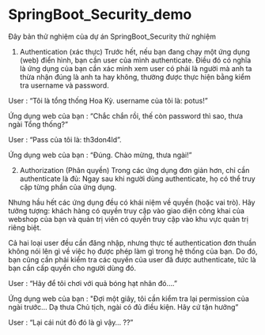 # SpringBoot_Security_demo
Đây bản thử nghiệm của dự án SpringBoot_Security thử nghiệm 
1. Authentication (xác thực)
Trước hết, nếu bạn đang chạy một ứng dụng (web) điển hình, bạn cần user của mình authenticate. Điều đó có nghĩa là ứng dụng của bạn cần xác minh xem user có phải là người mà anh ta thừa nhận đúng là anh ta hay không, thường được thực hiện bằng kiểm tra username và password.

User : “Tôi là tổng thống Hoa Kỳ. username của tôi là: potus!”

Ứng dụng web của bạn : “Chắc chắn rồi, thế còn password thì sao, thưa ngài Tổng thống?”

User : “Pass của tôi là: th3don4ld”.

Ứng dụng web của bạn : “Đúng. Chào mừng, thưa ngài!”

2. Authorization (Phân quyền)
Trong các ứng dụng đơn giản hơn, chỉ cần authenticate là đủ: Ngay sau khi người dùng authenticate, họ có thể truy cập từng phần của ứng dụng.

Nhưng hầu hết các ứng dụng đều có khái niệm về quyền (hoặc vai trò). Hãy tưởng tượng: khách hàng có quyền truy cập vào giao diện công khai của webshop của bạn và quản trị viên có quyền truy cập vào khu vực quản trị riêng biệt.

Cả hai loại user đều cần đăng nhập, nhưng thực tế authentication đơn thuần không nói lên gì về việc họ được phép làm gì trong hệ thống của bạn. Do đó, bạn cũng cần phải kiểm tra các quyền của user đã được authenticate, tức là bạn cần cấp quyền cho người dùng đó.

User : “Hãy để tôi chơi với quả bóng hạt nhân đó….”

Ứng dụng web của bạn : "Đợi một giây, tôi cần kiểm tra lại permission của ngài trước… Dạ thưa Chủ tịch, ngài có đủ điều kiện. Hãy cứ tận hưởng”

User : “Lại cái nút đỏ đó là gì vậy… ??”
